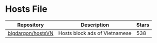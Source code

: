 # Hosts File

| Repository                                                | Description                   | Stars |
| --------------------------------------------------------- | ----------------------------- | ----- |
| [bigdargon/hostsVN](https://github.com/bigdargon/hostsVN) | Hosts block ads of Vietnamese | 538   |
